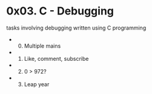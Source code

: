 # 0x03. C - Debugging
tasks involving debugging written using C programming

* 0. Multiple mains
* 1. Like, comment, subscribe
* 2. 0 > 972?
* 3. Leap year
